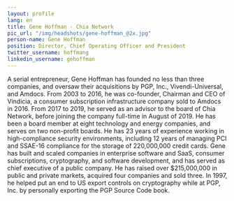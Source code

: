 ```yaml
---
layout: profile
lang: en
title: Gene Hoffman - Chia Network
pic_url: "/img/headshots/gene-hoffman_@2x.jpg"
person-name: Gene Hoffman
position: Director, Chief Operating Officer and President
twitter_username: hoffmang
linkedin_username: gehoffman
---
```


A serial entrepreneur, Gene Hoffman has founded no less than three companies, and oversaw their acquisitions by PGP, Inc., Vivendi-Universal, and Amdocs. From 2003 to 2016, he was co-founder, Chairman and CEO of Vindicia, a consumer subscription infrastructure company sold to Amdocs in 2016. From 2017 to 2019, he served as an advisor to the board of Chia Network, before joining the company full-time in August of 2019. He has been a board member at eight technology and energy companies, and serves on two non-profit boards. He has 23 years of experience working in high-compliance security environments, including 12 years of managing PCI and SSAE-16 compliance for the storage of 220,000,000 credit cards. Gene has built and scaled companies in enterprise software and SaaS, consumer subscriptions, cryptography, and software development, and has served as chief executive of a public company. He has raised over $215,000,000 in public and private markets, acquired four companies and sold three. In 1997, he helped put an end to US export controls on cryptography while at PGP, Inc. by personally exporting the PGP Source Code book.

